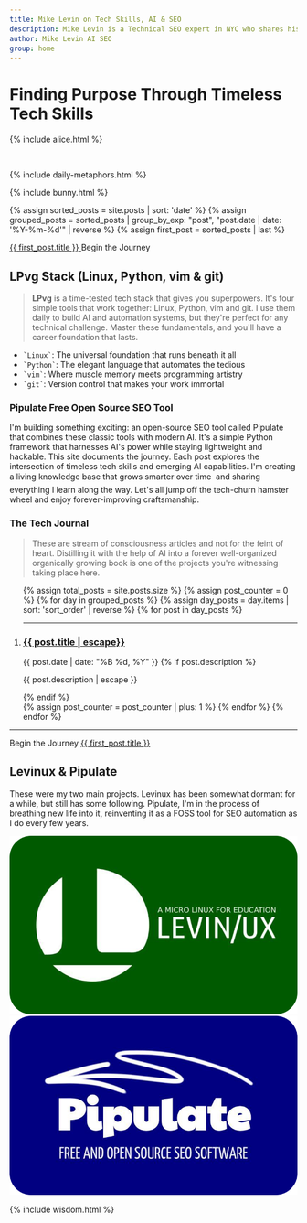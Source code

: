 ```yaml
---
title: Mike Levin on Tech Skills, AI & SEO
description: Mike Levin is a Technical SEO expert in NYC who shares his passion for future-proofing tech skills through Linux, Python, vim, and git. With 25+ years of experience in SEO and web development, he helps others master timeless tools while building AI-powered SEO automation systems.
author: Mike Levin AI SEO
group: home
---
```


<script type="application/ld+json">
{
  "@context": "https://schema.org",
  "@type": "WebPage",
  "name": "Mike Levin on Tech Skills, AI & SEO",
  "description": "Discover how to future-proof your tech career with timeless tools like Linux, Python, vim & git (LPvg). Learn from an experienced Technical SEO expert who combines classic skills with modern AI automation.",
  "author": {
    "@type": "Person",
    "name": "Mike Levin"
  },
  "mainEntity": {
    "@type": "Blog",
    "blogPost": [
    // ... individual posts can be referenced here
    ]
  }
}
</script>

# Finding Purpose Through Timeless Tech Skills

{% include alice.html %}

<br />

{% include daily-metaphors.html %}

<div class="bunny-trail">
  <div> </div>
  {% include bunny.html %}
</div>

{% assign sorted_posts = site.posts | sort: 'date' %}
{% assign grouped_posts = sorted_posts | group_by_exp: "post", "post.date | date: '%Y-%m-%d'" | reverse %}
{% assign first_post = sorted_posts | last %}
<div class="next-post">
  <div class="previous-post placeholder"></div>
  <div class="next-post">
    <a href="{{ first_post.url | relative_url }}">
      <span>{{ first_post.title }}</span>
    </a>
    <span class="nav-label">Begin the Journey</span>
  </div>
</div>

## LPvg Stack (Linux, Python, vim & git)

> **LPvg** is a time-tested tech stack that gives you superpowers. It's four simple tools that work together: Linux, Python, vim and git. I use them daily to build AI and automation systems, but they're perfect for any technical challenge. Master these fundamentals, and you'll have a career foundation that lasts.

<ul class="lpvg-list">
  <li><code class="language-plaintext highlighter-rouge">`Linux`</code>: The universal foundation that runs beneath it all</li>
  <li><code class="language-plaintext highlighter-rouge">`Python`</code>: The elegant language that automates the tedious</li>
  <li><code class="language-plaintext highlighter-rouge">`vim`</code>: Where muscle memory meets programming artistry</li>
  <li><code class="language-plaintext highlighter-rouge">`git`</code>: Version control that makes your work immortal</li>
</ul>

### Pipulate Free Open Source SEO Tool

I'm building something exciting: an open-source SEO tool called Pipulate that
combines these classic tools with modern AI. It's a simple Python framework that
harnesses AI's power while staying lightweight and hackable. This site documents
the journey. Each post explores the intersection of timeless tech skills and
emerging AI capabilities. I'm creating a living knowledge base that grows
smarter over time &#151; and sharing everything I learn along the way. Let's all
jump off the tech-churn hamster wheel and enjoy forever-improving craftsmanship.

### The Tech Journal

> These are stream of consciousness articles and not for the feint of heart.
> Distilling it with the help of AI into a forever well-organized organically
> growing book is one of the projects you're witnessing taking place here.

<ol reversed>
  {% assign total_posts = site.posts.size %}
  {% assign post_counter = 0 %}
  {% for day in grouped_posts %}
    {% assign day_posts = day.items | sort: 'sort_order' | reverse %}
    {% for post in day_posts %}
      <li value="{{ total_posts | minus: post_counter }}"><hr />
        <h3><a href="{{ post.url }}" class="arrow-link">{{ post.title | escape}}</a></h3>
        <span class="post-date">{{ post.date | date: "%B %d, %Y" }}</span>
        {% if post.description %}
          <p>{{ post.description | escape }}</p>
        {% endif %}
        <script type="application/ld+json">
        {
          "@context": "https://schema.org",
          "@type": "BlogPosting",
          "headline": "{{ post.title }}",
          "datePublished": "{{ post.date | date_to_xmlschema }}",
          "url": "{{ post.url | absolute_url }}"
        }
        </script>
      </li>
      {% assign post_counter = post_counter | plus: 1 %}
    {% endfor %}
  {% endfor %}
</ol>

---

<div class="next-post">
  <div class="previous-post placeholder"></div>
  <div class="next-post">
    <span class="nav-label">Begin the Journey</span>
    <a href="{{ first_post.url | relative_url }}">
      <span>{{ first_post.title }}</span>
    </a>
  </div>
</div>


## Levinux & Pipulate

These were my two main projects. Levinux has been somewhat dormant for a while, but still has some following. Pipulate, I'm in the process of breathing new life into it, reinventing it as a FOSS tool for SEO automation as I do every few years.

<div class="logo-container">
    <div class="logo-item">
        <a href="/levinux/">
            <img src="/assets/logo/Levinux.PNG" alt="Levinux Logo - Linux-based educational operating system for beginners" />
        </a>
    </div>
    <div class="logo-item">
        <a href="/pipulate/">
            <img src="/assets/logo/Pipulate.PNG" alt="Pipulate Logo - Open source SEO software for data-driven marketing" />
        </a>
    </div>
</div>

{% include wisdom.html %}
